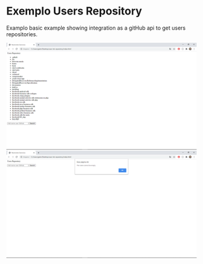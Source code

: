 # Exemplo Users Repository

Examplo basic example showing integration as a gitHub api to get users repositories.

<img src="screenshot/list_user_repository.png">
<img src="screenshot/not_value_user_name.png">
